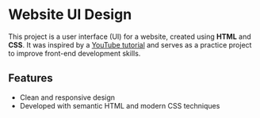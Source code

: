 # Website UI Design

This project is a user interface (UI) for a website, created using **HTML** and **CSS**. It was inspired by a [YouTube tutorial](https://youtu.be/izqV9kZPOMY?si=d86m6wjcGKsvAkVG) and serves as a practice project to improve front-end development skills.

## Features
- Clean and responsive design
- Developed with semantic HTML and modern CSS techniques
